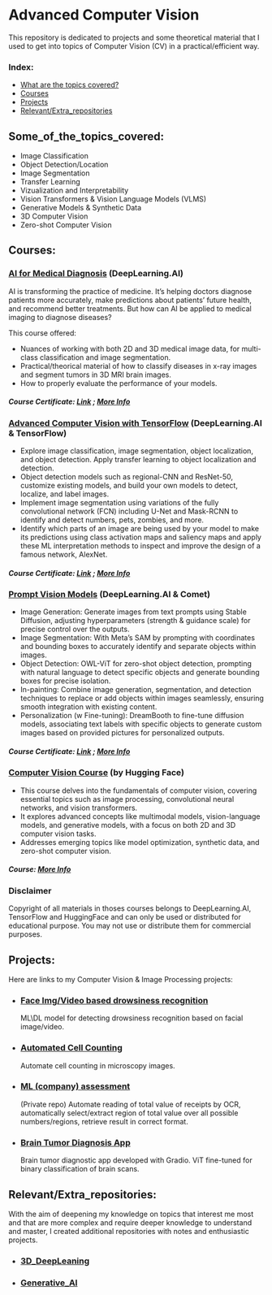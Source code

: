 # Advanced Computer Vision

This repository is dedicated to projects and some theoretical material that I used to get into topics of Computer Vision (CV) in a practical/efficient way.

### Index:
  - [What are the topics covered?](#Some_of_the_topics_covered)
  - [Courses](#Courses)
  - [Projects](#Projects)
  - [Relevant/Extra_repositories](#Relevant/Extra_repositories)

## Some_of_the_topics_covered:
- Image Classification
- Object Detection/Location
- Image Segmentation
- Transfer Learning
- Vizualization and Interpretability
- Vision Transformers & Vision Language Models (VLMS)
- Generative Models & Synthetic Data
- 3D Computer Vision
- Zero-shot Computer Vision


## Courses:
### [AI for Medical Diagnosis](https://www.coursera.org/learn/ai-for-medical-diagnosis) (DeepLearning.AI) 
AI is transforming the practice of medicine. It’s helping doctors diagnose patients more accurately, make predictions about patients’ future health, and recommend better treatments.
But how can AI be applied to medical imaging to diagnose diseases? 

This course offered:
  - Nuances of working with both 2D and 3D medical image data, for multi-class classification and image segmentation.
  - Practical/theorical material of how to classify diseases in x-ray images and segment tumors in 3D MRI brain images.
  - How to properly evaluate the performance of your models.
##### Course Certificate: [Link](https://www.coursera.org/account/accomplishments/certificate/Y6W58TZVBGA3) ; [More Info](https://www.coursera.org/account/accomplishments/verify/Y6W58TZVBGA3?utm_source=link&utm_medium=certificate&utm_content=cert_image&utm_campaign=pdf_header_button&utm_product=course)


### [Advanced Computer Vision with TensorFlow](https://www.coursera.org/learn/advanced-computer-vision-with-tensorflow/) (DeepLearning.AI & TensorFlow)
  - Explore image classification, image segmentation, object localization, and object detection. Apply transfer learning to object localization and detection.
  - Object detection models such as regional-CNN and ResNet-50, customize existing models, and build your own models to detect, localize, and label images.
  - Implement image segmentation using variations of the fully convolutional network (FCN) including U-Net and Mask-RCNN to identify and detect numbers, pets, zombies, and more.
  - Identify which parts of an image are being used by your model to make its predictions using class activation maps and saliency maps and apply these ML interpretation methods to inspect and improve the design of a famous network, AlexNet.
##### Course Certificate: [Link](https://www.coursera.org/account/accomplishments/certificate/DDXQAQBTVVTA) ;  [More Info](https://www.coursera.org/account/accomplishments/verify/DDXQAQBTVVTA)

### [Prompt Vision Models](https://github.com/AMfeta99/Advanced_Computer_Vision/tree/main/Prompt_Vision_Models) (DeepLearning.AI & Comet)
 - Image Generation: Generate images from text prompts using Stable Diffusion, adjusting hyperparameters (strength & guidance scale) for precise control over the outputs.
 - Image Segmentation: With Meta’s SAM by prompting with coordinates and bounding boxes to accurately identify and separate objects within images.
 - Object Detection: OWL-ViT for zero-shot object detection, prompting with natural language to detect specific objects and generate bounding boxes for precise isolation.
 - In-painting: Combine image generation, segmentation, and detection techniques to replace or add objects within images seamlessly, ensuring smooth integration with existing content.
 - Personalization (w Fine-tuning): DreamBooth to fine-tune diffusion models, associating text labels with specific objects to generate custom images based on provided pictures for personalized outputs.
##### Course Certificate: [Link](https://learn.deeplearning.ai/accomplishments/42188bdb-dfc6-4611-b937-976fd590ed19?usp=sharing) ; [More Info](https://www.deeplearning.ai/short-courses/prompt-engineering-for-vision-models/)

### [Computer Vision Course](https://github.com/AMfeta99/Advanced_Computer_Vision/tree/main/Computer_Vision_HF) (by Hugging Face)
- This course delves into the fundamentals of computer vision, covering essential topics such as image processing, convolutional neural networks, and vision transformers.
- It explores advanced concepts like multimodal models, vision-language models, and generative models, with a focus on both 2D and 3D computer vision tasks.
- Addresses emerging topics like model optimization, synthetic data, and zero-shot computer vision.
#####  Course: [More Info](https://huggingface.co/learn/computer-vision-course/unit0/welcome/welcome)

### Disclaimer
Copyright of all materials in thoses courses belongs to DeepLearning.AI, TensorFlow and HuggingFace and can only be used or distributed for educational purpose. You may not use or distribute them for commercial purposes.

## Projects:
Here are links to my Computer Vision & Image Processing projects: 
- ### [Face Img/Video based drowsiness recognition](https://github.com/AMfeta99/Face-img-video-based-drowsiness-recognition)
   ML\DL model for detecting drowsiness recognition based on facial image/video.
- ### [Automated Cell Counting](https://github.com/AMfeta99/Automated-Cell-Counting_FEUP_AIBI)
  Automate cell counting in microscopy images.
- ### [ML (company) assessment](https://github.com/AMfeta99/Klippa_ML_assessment_AnaSousa) 
  (Private repo) Automate reading of total value of receipts by OCR, automatically select/extract region of total value over all possible numbers/regions, retrieve result in correct format.
- ### [Brain Tumor Diagnosis App](https://github.com/AMfeta99/Advanced_Computer_Vision/tree/main/Computer_Vision_HF/brain_tumor_diagnosis_app_HF)
  Brain tumor diagnostic app developed with Gradio. ViT fine-tuned for binary classification of brain scans.


## Relevant/Extra_repositories:
With the aim of deepening my knowledge on topics that interest me most and that are more complex and require deeper knowledge to understand and master, I created additional repositories with notes and enthusiastic projects.
- ### [3D_DeepLeaning](https://github.com/AMfeta99/3D_DeepLearning)
- ### [Generative_AI](https://github.com/AMfeta99/Generative_AI/tree/main)
